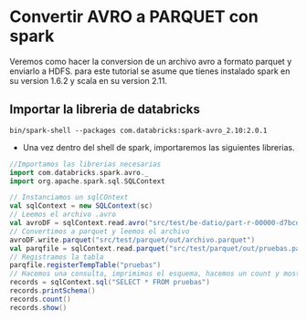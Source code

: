 # Convertir AVRO a PARQUET con spark

Veremos como hacer la conversion de un archivo avro a formato parquet y enviarlo a HDFS. para este tutorial se asume que tienes instalado spark en su version 1.6.2 y scala en su version 2.11.

## Importar la libreria de databricks
```
bin/spark-shell --packages com.databricks:spark-avro_2.10:2.0.1
```

* Una vez dentro del shell de spark, importaremos las siguientes librerias.
```scala
//Importamos las librerias necesarias
import com.databricks.spark.avro._
import org.apache.spark.sql.SQLContext

// Instanciamos un sqlCOntext
val sqlContext = new SQLContext(sc)
// Leemos el archivo .avro
val avroDF = sqlContext.read.avro("src/test/be-datio/part-r-00000-d7bcd31a-c121-4809-bfa2-617b1e0253ee.avro")
// Convertimos a parquet y leemos el archivo
avroDF.write.parquet("src/test/parquet/out/archivo.parquet")
val parqfile = sqlContext.read.parquet("src/test/parquet/out/pruebas.parquet")
// Registramos la tabla
parqfile.registerTempTable("pruebas")
// Hacemos una consulta, imprimimos el esquema, hacemos un count y mostramos el primer registro
records = sqlContext.sql("SELECT * FROM pruebas")
records.printSchema()
records.count()
records.show()
```
